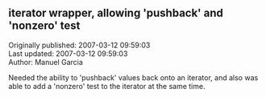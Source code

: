 ## iterator wrapper, allowing 'pushback' and 'nonzero' test  
Originally published: 2007-03-12 09:59:03  
Last updated: 2007-03-12 09:59:03  
Author: Manuel Garcia  
  
Needed the ability to 'pushback' values back onto an iterator, and also was able to add a 'nonzero' test to the iterator at the same time.